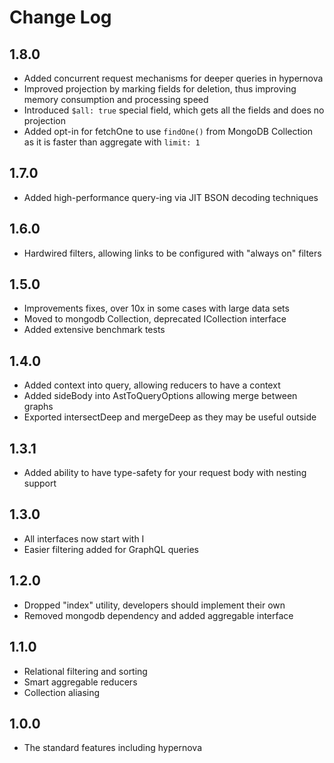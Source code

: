 # Change Log

## 1.8.0

- Added concurrent request mechanisms for deeper queries in hypernova
- Improved projection by marking fields for deletion, thus improving memory consumption and processing speed
- Introduced `$all: true` special field, which gets all the fields and does no projection
- Added opt-in for fetchOne to use `findOne()` from MongoDB Collection as it is faster than aggregate with `limit: 1`

## 1.7.0

- Added high-performance query-ing via JIT BSON decoding techniques

## 1.6.0

- Hardwired filters, allowing links to be configured with "always on" filters

## 1.5.0

- Improvements fixes, over 10x in some cases with large data sets
- Moved to mongodb Collection, deprecated ICollection interface
- Added extensive benchmark tests

## 1.4.0

- Added context into query, allowing reducers to have a context
- Added sideBody into AstToQueryOptions allowing merge between graphs
- Exported intersectDeep and mergeDeep as they may be useful outside

## 1.3.1

- Added ability to have type-safety for your request body with nesting support

## 1.3.0

- All interfaces now start with I
- Easier filtering added for GraphQL queries

## 1.2.0

- Dropped "index" utility, developers should implement their own
- Removed mongodb dependency and added aggregable interface

## 1.1.0

- Relational filtering and sorting
- Smart aggregable reducers
- Collection aliasing

## 1.0.0

- The standard features including hypernova
